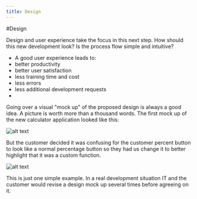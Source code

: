 ```yaml
---
title: Design
---
```


#Design

Design and user experience take the focus in this next step. How should this new development look? Is the process flow simple and intuitive?
- A good user experience leads to:
- better productivity
- better user satisfaction
- less training time and cost
- less errors
- less additional development requests
- 
Going over a visual "mock up" of the proposed design is always a good idea. A picture is worth more than a thousand words.
The first mock up of the new calculator application looked like this: 

![alt text](http://i60.tinypic.com/1568ndl.png "Calculator 1")

But the customer decided it was confusing for the customer percent button to look like a normal percentage button so they had us change it to better highlight that it was a custom function. 

![alt text](http://i62.tinypic.com/xeq6af.png "Calculator 2")

This is just one simple example. In a real development situation IT and the customer would revise a design mock up several times before agreeing on it. 
